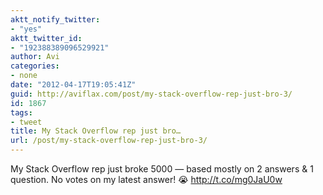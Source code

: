 ```yaml
---
aktt_notify_twitter:
- "yes"
aktt_twitter_id:
- "192388389096529921"
author: Avi
categories:
- none
date: "2012-04-17T19:05:41Z"
guid: http://aviflax.com/post/my-stack-overflow-rep-just-bro-3/
id: 1867
tags:
- tweet
title: My Stack Overflow rep just bro…
url: /post/my-stack-overflow-rep-just-bro-3/
---
```

My Stack Overflow rep just broke 5000 — based mostly on 2 answers & 1 question. No votes on my latest answer! 😭 <a href="http://t.co/mg0JaU0w" rel="nofollow">http://t.co/mg0JaU0w</a>